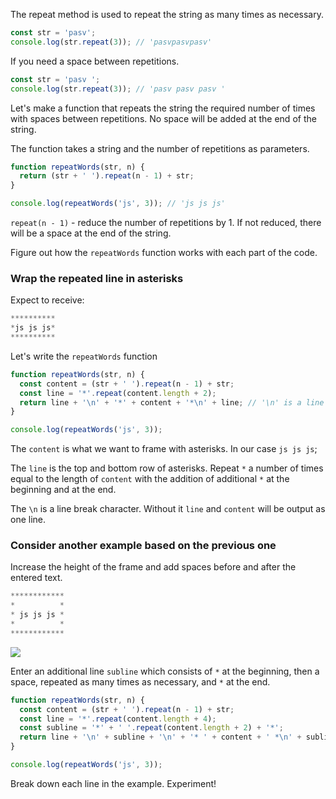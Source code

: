 The repeat method is used to repeat the string as many times as necessary.

```javascript
const str = 'pasv';
console.log(str.repeat(3)); // 'pasvpasvpasv'
```

If you need a space between repetitions.

```javascript
const str = 'pasv ';
console.log(str.repeat(3)); // 'pasv pasv pasv '
```

Let's make a function that repeats the string the required number of times with spaces between repetitions. No space will be added at the end of the string.

The function takes a string and the number of repetitions as parameters.

```javascript
function repeatWords(str, n) {
  return (str + ' ').repeat(n - 1) + str;
}

console.log(repeatWords('js', 3)); // 'js js js'
```

`repeat(n - 1)` - reduce the number of repetitions by 1. If not reduced, there will be a space at the end of the string.

Figure out how the `repeatWords` function works with each part of the code.

### Wrap the repeated line in asterisks

Expect to receive:

```javascript
**********
*js js js*
**********
```

Let's write the `repeatWords` function

```javascript
function repeatWords(str, n) {
  const content = (str + ' ').repeat(n - 1) + str; 
  const line = '*'.repeat(content.length + 2); 
  return line + '\n' + '*' + content + '*\n' + line; // '\n' is a line break. Without it `line` and `content` will be rendered as one line.
}

console.log(repeatWords('js', 3));
```

The `content` is what we want to frame with asterisks. In our case `js js js`;

The `line` is the top and bottom row of asterisks. Repeat `*` a number of times equal to the length of `content` with the addition of additional `*` at the beginning and at the end.

The `\n` is a line break character. Without it `line` and `content` will be output as one line.

### Consider another example based on the previous one

Increase the height of the frame and add spaces before and after the entered text.

```javascript
************
*          *
* js js js *
*          *
************
```

![](https://course-qa-basics.s3.us-west-1.amazonaws.com/js-green.png)

Enter an additional line `subline` which consists of `*` at the beginning, then a space, repeated as many times as necessary, and `*` at the end.

```javascript
function repeatWords(str, n) {
  const content = (str + ' ').repeat(n - 1) + str;
  const line = '*'.repeat(content.length + 4); 
  const subline = '*' + ' '.repeat(content.length + 2) + '*';
  return line + '\n' + subline + '\n' + '* ' + content + ' *\n' + subline + '\n' + line;
}

console.log(repeatWords('js', 3));
```

Break down each line in the example. Experiment!
